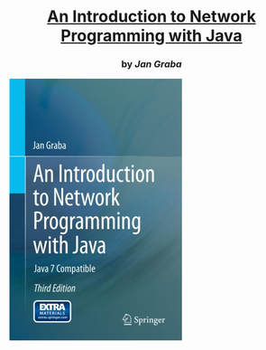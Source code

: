 <div align="center">

  # [An Introduction to Network Programming with Java](https://github.com/cuongpiger/Documents/blob/master/Java/An%20Introduction%20to%20Network%20Programming%20with%20Java%20by%20Jan%20Graba.pdf)
  ### by _Jan Graba_

</div>

![](./images/book_cover.jpeg)